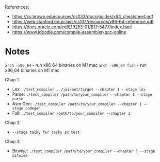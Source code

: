 References;
- https://cs.brown.edu/courses/cs033/docs/guides/x64_cheatsheet.pdf
- https://web.stanford.edu/class/cs107/resources/x86-64-reference.pdf
- https://docs.oracle.com/cd/E19253-01/817-5477/index.html
- https://www.jdoodle.com/compile-assembler-gcc-online

# Notes
`arch -x86_64` - run x86_64 binaries on M1 mac
`arch -x86_64 fish` - run x86_64 binaries on M1 mac

Chap 1:
- Lex: `./test_compiler ../jai/out/target --chapter 1 --stage lex`
- Parse: `./test_compiler /path/to/your_compiler --chapter 1 --stage parse`
- Asm Gen: `./test_compiler /path/to/your_compiler --chapter 1 --stage codegen`
- Full: `./test_compiler /path/to/your_compiler --chapter 1`

Chap 2:
- `--stage tacky for tacky IR test`

Chap 3:
- Bitwise: `./test_compiler /path/to/your_compiler --chapter 3 --stage bitwise`

